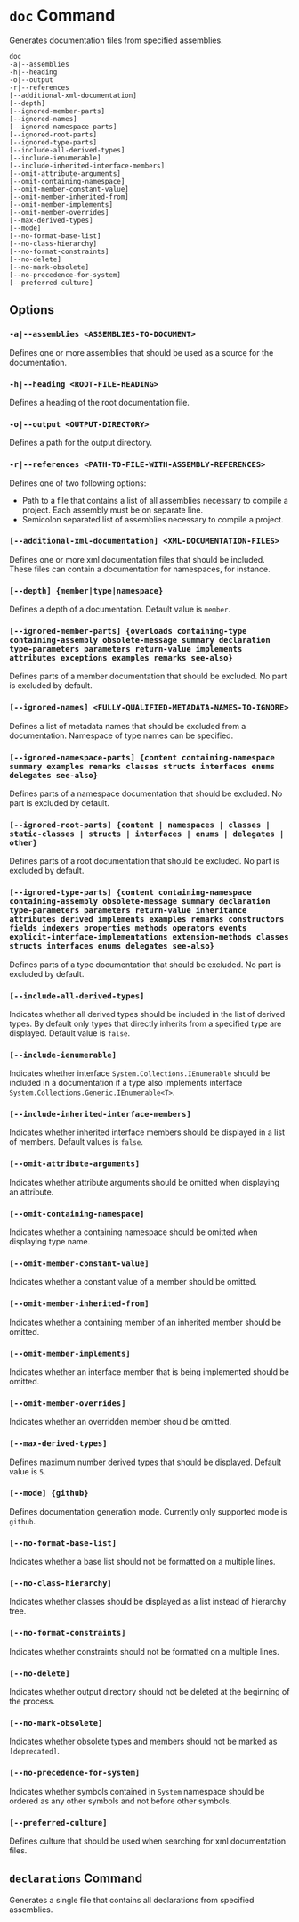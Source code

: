 
# `doc` Command

Generates documentation files from specified assemblies.

```
doc
-a|--assemblies
-h|--heading
-o|--output
-r|--references
[--additional-xml-documentation]
[--depth]
[--ignored-member-parts]
[--ignored-names]
[--ignored-namespace-parts]
[--ignored-root-parts]
[--ignored-type-parts]
[--include-all-derived-types]
[--include-ienumerable]
[--include-inherited-interface-members]
[--omit-attribute-arguments]
[--omit-containing-namespace]
[--omit-member-constant-value]
[--omit-member-inherited-from]
[--omit-member-implements]
[--omit-member-overrides]
[--max-derived-types]
[--mode]
[--no-format-base-list]
[--no-class-hierarchy]
[--no-format-constraints]
[--no-delete]
[--no-mark-obsolete]
[--no-precedence-for-system]
[--preferred-culture]
```

## Options

### `-a|--assemblies <ASSEMBLIES-TO-DOCUMENT>`
Defines one or more assemblies that should be used as a source for the documentation.

### `-h|--heading <ROOT-FILE-HEADING>`
Defines a heading of the root documentation file.

### `-o|--output <OUTPUT-DIRECTORY>`
Defines a path for the output directory.

### `-r|--references <PATH-TO-FILE-WITH-ASSEMBLY-REFERENCES>`

Defines one of two following options:

* Path to a file that contains a list of all assemblies necessary to compile a project. Each assembly must be on separate line.
* Semicolon separated list of assemblies necessary to compile a project.

### `[--additional-xml-documentation] <XML-DOCUMENTATION-FILES>`
Defines one or more xml documentation files that should be included. These files can contain a documentation for namespaces, for instance.

### `[--depth] {member|type|namespace}`
Defines a depth of a documentation. Default value is `member`.

### `[--ignored-member-parts] {overloads containing-type containing-assembly obsolete-message summary declaration type-parameters parameters return-value implements attributes exceptions examples remarks see-also}`
Defines parts of a member documentation that should be excluded. No part is excluded by default.

### `[--ignored-names] <FULLY-QUALIFIED-METADATA-NAMES-TO-IGNORE>`
Defines a list of metadata names that should be excluded from a documentation. Namespace of type names can be specified.

### `[--ignored-namespace-parts] {content containing-namespace summary examples remarks classes structs interfaces enums delegates see-also}`
Defines parts of a namespace documentation that should be excluded. No part is excluded by default.

### `[--ignored-root-parts] {content | namespaces | classes | static-classes | structs | interfaces | enums | delegates | other}`
Defines parts of a root documentation that should be excluded. No part is excluded by default.

### `[--ignored-type-parts] {content containing-namespace containing-assembly obsolete-message summary declaration type-parameters parameters return-value inheritance attributes derived implements examples remarks constructors fields indexers properties methods operators events explicit-interface-implementations extension-methods classes structs interfaces enums delegates see-also}`
Defines parts of a type documentation that should be excluded. No part is excluded by default.

### `[--include-all-derived-types]`
Indicates whether all derived types should be included in the list of derived types. By default only types that directly inherits from a specified type are displayed. Default value is `false`.

### `[--include-ienumerable]`
Indicates whether interface `System.Collections.IEnumerable` should be included in a documentation if a type also implements interface `System.Collections.Generic.IEnumerable<T>`.

### `[--include-inherited-interface-members]`
Indicates whether inherited interface members should be displayed in a list of members. Default values is `false`.

### `[--omit-attribute-arguments]`
Indicates whether attribute arguments should be omitted when displaying an attribute.

### `[--omit-containing-namespace]`
Indicates whether a containing namespace should be omitted when displaying type name.

### `[--omit-member-constant-value]`
Indicates whether a constant value of a member should be omitted.

### `[--omit-member-inherited-from]`
Indicates whether a containing member of an inherited member should be omitted.

### `[--omit-member-implements]`
Indicates whether an interface member that is being implemented should be omitted.

### `[--omit-member-overrides]`
Indicates whether an overridden member should be omitted.

### `[--max-derived-types]`
Defines maximum number derived types that should be displayed. Default value is `5`.

### `[--mode] {github}`
Defines documentation generation mode. Currently only supported mode is `github`.

### `[--no-format-base-list]`
Indicates whether a base list should not be formatted on a multiple lines.

### `[--no-class-hierarchy]`
Indicates whether classes should be displayed as a list instead of hierarchy tree.

### `[--no-format-constraints]`
Indicates whether constraints should not be formatted on a multiple lines.

### `[--no-delete]`
Indicates whether output directory should not be deleted at the beginning of the process.

### `[--no-mark-obsolete]`
Indicates whether obsolete types and members should not be marked as `[deprecated]`.

### `[--no-precedence-for-system]`
Indicates whether symbols contained in `System` namespace should be ordered as any other symbols and not before other symbols.

### `[--preferred-culture]`
Defines culture that should be used when searching for xml documentation files.

## `declarations` Command
Generates a single file that contains all declarations from specified assemblies.
